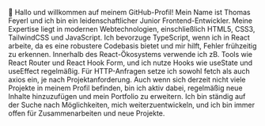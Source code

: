 👋 Hallo und willkommen auf meinem GitHub-Profil! Mein Name ist Thomas Feyerl und ich bin ein leidenschaftlicher Junior Frontend-Entwickler. Meine Expertise liegt in modernen Webtechnologien, einschließlich HTML5, CSS3, TailwindCSS und JavaScript. Ich bevorzuge TypeScript, wenn ich in React arbeite, da es eine robustere Codebasis bietet und mir hilft, Fehler frühzeitig zu erkennen. Innerhalb des React-Ökosystems verwende ich zB. Tools wie React Router und React Hook Form, und ich nutze Hooks wie useState und useEffect regelmäßig. Für HTTP-Anfragen setze ich sowohl fetch als auch axios ein, je nach Projektanforderung. Auch wenn sich derzeit nicht viele Projekte in meinem Profil befinden, bin ich aktiv dabei, regelmäßig neue Inhalte hinzuzufügen und mein Portfolio zu erweitern. Ich bin ständig auf der Suche nach Möglichkeiten, mich weiterzuentwickeln, und ich bin immer offen für Zusammenarbeiten und neue Projekte. 
